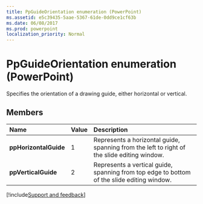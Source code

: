```yaml
---
title: PpGuideOrientation enumeration (PowerPoint)
ms.assetid: e5c39435-5aae-5367-61de-0dd9ce1cf63b
ms.date: 06/08/2017
ms.prod: powerpoint
localization_priority: Normal
---
```



# PpGuideOrientation enumeration (PowerPoint)

Specifies the orientation of a drawing guide, either horizontal or vertical.


## Members



|Name|Value|Description|
|:-----|:-----|:-----|
|**ppHorizontalGuide**|1|Represents a horizontal guide, spanning from the left to right of the slide editing window.|
|**ppVerticalGuide**|2|Represents a vertical guide, spanning from top edge to bottom of the slide editing window.|


[!include[Support and feedback](~/includes/feedback-boilerplate.md)]